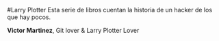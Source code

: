 #Larry Plotter
Esta serie de libros cuentan la historia de un hacker de los que hay pocos.

**Victor Martinez**, Git lover & Larry Plotter Lover
